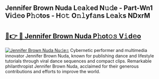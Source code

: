 ## Jennifer Brown Nuda L𝚎a𝚔ed N𝚞𝚍e - Part-Wn1 Vi𝚍𝚎o P𝚑𝚘tos - H𝚘𝚝 O𝚗𝚕yf𝚊ns L𝚎a𝚔s NDxrM

# <h2><a href="http://kfbpq3.oniu.top/?m=Jennifer+Brown+Nuda">🔗👉 🔴 Jennifer Brown Nuda P𝚑ot𝚘𝚜 V𝚒d𝚎o</a></h2>

[![Jennifer Brown Nuda Nu𝚍e𝚜](https://i.imgur.com/0qMVB7G.gif)](http://kfbpq3.oniu.top/?m=Jennifer+Brown+Nuda)
Cybernetic performer and multimedia innovator Jennifer Brown Nuda, known for publishing dance and lifestyle tutorials through viral dance sequences and compact clips. Remarkable philanthropist Jennifer Brown Nuda, acclaimed for their generous contributions and efforts to improve the world.  

